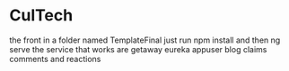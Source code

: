 # CulTech
the front in a folder named TemplateFinal just run npm install and then ng serve 
the service that works are getaway eureka appuser blog claims comments and reactions  
